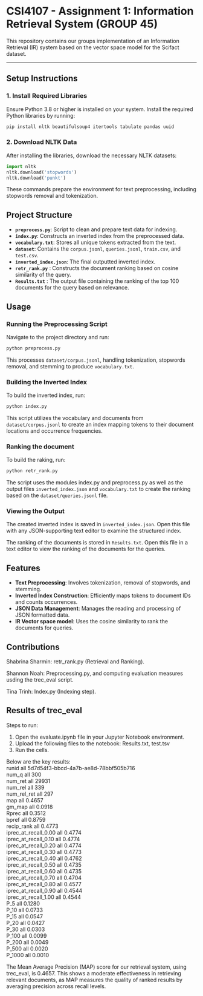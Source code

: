 # CSI4107 - Assignment 1: Information Retrieval System (GROUP 45)

This repository contains our groups implementation of an Information Retrieval (IR) system based on the vector space model for the Scifact dataset.

---

## **Setup Instructions**

### 1. Install Required Libraries

Ensure Python 3.8 or higher is installed on your system. Install the required Python libraries by running:

```bash
pip install nltk beautifulsoup4 itertools tabulate pandas uuid
```

### 2. Download NLTK Data

After installing the libraries, download the necessary NLTK datasets:

```python
import nltk
nltk.download('stopwords')
nltk.download('punkt')
```

These commands prepare the environment for text preprocessing, including stopwords removal and tokenization.

## Project Structure

- **`preprocess.py`**: Script to clean and prepare text data for indexing.
- **`index.py`**: Constructs an inverted index from the preprocessed data.
- **`vocabulary.txt`**: Stores all unique tokens extracted from the text.
- **`dataset`**: Contains the `corpus.jsonl`, `queries.jsonl`, `train.csv`, and `test.csv`.
- **`inverted_index.json`**: The final outputted inverted index.
- **`retr_rank.py`** : Constructs the document ranking based on cosine similarity of the query.
- **`Results.txt`** : The output file containing the ranking of the top 100 documents for the query based on relevance.

## Usage

### Running the Preprocessing Script

Navigate to the project directory and run:

```bash
python preprocess.py
```

This processes `dataset/corpus.jsonl`, handling tokenization, stopwords removal, and stemming to produce `vocabulary.txt`.

### Building the Inverted Index

To build the inverted index, run:

```bash
python index.py
```

This script utilizes the vocabulary and documents from `dataset/corpus.jsonl` to create an index mapping tokens to their document locations and occurrence frequencies.

### Ranking the document

To build the raking, run:

```bash
python retr_rank.py
```

The script uses the modules index.py and preprocess.py as well as the output files `inverted_index.json` and `vocabulary.txt` to create the ranking based on the `dataset/queries.jsonl` file.

### Viewing the Output

The created inverted index is saved in `inverted_index.json`. Open this file with any JSON-supporting text editor to examine the structured index.

The ranking of the documents is stored in `Results.txt`. Open this file in a text editor to view the ranking of the documents for the queries.

## Features

- **Text Preprocessing**: Involves tokenization, removal of stopwords, and stemming.
- **Inverted Index Construction**: Efficiently maps tokens to document IDs and counts occurrences.
- **JSON Data Management**: Manages the reading and processing of JSON formatted data.
- **IR Vector space model**: Uses the cosine similarity to rank the documents for queries.

## Contributions

Shabrina Sharmin: retr_rank.py (Retrieval and Ranking).

Shannon Noah: Preprocessing.py, and computing evaluation measures usding the trec_eval script.

Tina Trinh: Index.py (Indexing step).

## Results of trec_eval

Steps to run:

1. Open the evaluate.ipynb file in your Jupyter Notebook environment.
2. Upload the following files to the notebook: Results.txt, test.tsv
3. Run the cells.

Below are the key results: <br>
runid all 5d7d54f3-bbcd-4a7b-ae8d-78bbf505b716 <br>
num_q all 300 <br>
num_ret all 29931 <br>
num_rel all 339 <br>
num_rel_ret all 297 <br>
map all 0.4657 <br>
gm_map all 0.0918 <br>
Rprec all 0.3512 <br>
bpref all 0.8759 <br>
recip_rank all 0.4773 <br>
iprec_at_recall_0.00 all 0.4774 <br>
iprec_at_recall_0.10 all 0.4774 <br>
iprec_at_recall_0.20 all 0.4774 <br>
iprec_at_recall_0.30 all 0.4773 <br>
iprec_at_recall_0.40 all 0.4762 <br>
iprec_at_recall_0.50 all 0.4735 <br>
iprec_at_recall_0.60 all 0.4735 <br>
iprec_at_recall_0.70 all 0.4704 <br>
iprec_at_recall_0.80 all 0.4577 <br>
iprec_at_recall_0.90 all 0.4544 <br>
iprec_at_recall_1.00 all 0.4544 <br>
P_5 all 0.1280 <br>
P_10 all 0.0733 <br>
P_15 all 0.0547 <br>
P_20 all 0.0427 <br>
P_30 all 0.0303 <br>
P_100 all 0.0099 <br>
P_200 all 0.0049 <br>
P_500 all 0.0020 <br>
P_1000 all 0.0010 <br>


The Mean Average Precision (MAP) score for our retrieval system, using trec_eval, is 0.4657. This shows a moderate effectiveness in retrieving relevant documents, as MAP measures the quality of ranked results by averaging precision across recall levels.